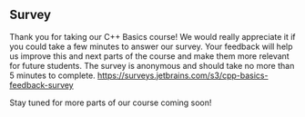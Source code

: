 ## Survey

Thank you for taking our C++ Basics course! We would really appreciate it if you could take a few minutes to answer our survey. Your feedback will help us improve this and next parts of the course and make them more relevant for future students. The survey is anonymous and should take no more than 5 minutes to complete.
https://surveys.jetbrains.com/s3/cpp-basics-feedback-survey

Stay tuned for more parts of our course coming soon!